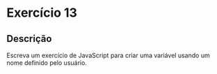 # Exercício 13

## Descrição

Escreva um exercício de JavaScript para criar uma variável usando um nome definido pelo usuário.
